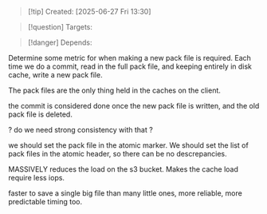 
>[!tip] Created: [2025-06-27 Fri 13:30]

>[!question] Targets: 

>[!danger] Depends: 

Determine some metric for when making a new pack file is required.
Each time we do a commit, read in the full pack file, and keeping entirely in disk cache, write a new pack file.

The pack files are the only thing held in the caches on the client.

the commit is considered done once the new pack file is written, and the old pack file is deleted.

? do we need strong consistency with that ?

we should set the pack file in the atomic marker.  We should set the list of pack files in the atomic header, so there can be no descrepancies.

MASSIVELY reduces the load on the s3 bucket.
Makes the cache load require less iops.

faster to save a single big file than many little ones, more reliable, more predictable timing too.